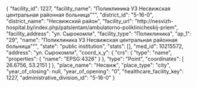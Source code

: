 {
    "facility_id": 1227,
    "facility_name": "Поликлиника УЗ Несвижская центральная районная больница\"\"",
    "district_id": "5-16-0",
    "district_name": "Несвижский район",
    "facility_url": "http:\/\/nesvizh-hospital.by\/index.php\/patsientam\/ambulatorno-poliklinicheskij-priem",
    "facility_address": "ул. Сырокомли",
    "facility_type": "Поликлиника",
    "ap_1": "29",
    "name": "Поликлиника УЗ Несвижская центральная районная больница\"\"",
    "state": "public institution",
    "stats": [],
    "med_id": 10215572,
    "address": "ул. Сырокомли",
    "coord_x_y": {
        "crs": {
            "type": "name",
            "properties": {
                "name": "EPSG:4326"
            }
        },
        "type": "Point",
        "coordinates": [
            26.6756,
            53.2151
        ]
    },
    "place_name": "Несвиж",
    "place_type": "city",
    "year_of_closing": null,
    "year_of_opening": "0",
    "healthcare_facility_key": 1227,
    "administrative_division_id": "5-16-0"
}